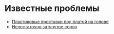 # Известные проблемы

* [Пластиковые проставки под платой на голове](MKS_THR_Spacers_ru.md)
* [Недостаточно затянутое сопло](Nozzle_not_tight_ru.md)